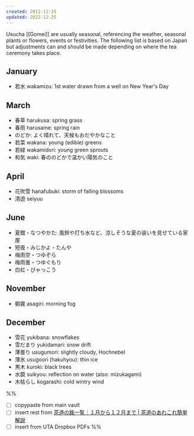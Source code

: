 ```yaml
---
created: 2022-12-25
updated: 2022-12-25
---
```

Usucha [[Gomei]] are usually seasonal, referencing the weather, seasonal plants or flowers, events or festivities. The following list is based on Japan but adjustments can and should be made depending on where the tea ceremony takes place.

## January
- 若水 wakamizu: 1st water drawn from a well on New Year's Day

## March
- 春草 harukusa: spring grass
- 春雨 harusame: spring rain
- のどか: よく晴れて、天候もおだやかなこと
- 若菜 wakana: young (edible) greens
- 若緑 wakamidori: young green sprouts
- 和気 waki: 春ののどかで温かい陽気のこと

## April
- 花吹雪 hanafubuki: storm of falling blossoms
- 清遊 seiyuu

## June
- 夏館・なつやかた: 風鈴や打ち水など、涼しそうな夏の装いを見せている家屋
- 短夜・みじかよ・たんや
- 梅雨空・つゆぞら
- 梅雨曇・つゆぐもり
- 白虹・びゃっこう

## November
- 朝霧 asagiri: morning fog

## December
- 雪花 yukibana: snowflakes
- 雪だまり yukidamari: snow drift
- 薄曇り usugumori: slightly cloudy, Hochnebel
- 薄氷 usugoori (hakuhyou): thin ice
- 黒木 kuroki: black trees
- 水鏡 suikyou: reflection on water (also: mizukagami)
- 木枯らし kogarashi: cold wintry wind

%%
- [ ] copypaste from main vault
- [ ] insert rest from [茶道の銘一覧｜１月から１２月まで | 茶道のあれこれ簡単解説](https://mame-sadou.com/sadou-inscription)
- [ ] insert from UTA Dropbox PDFs
%%
